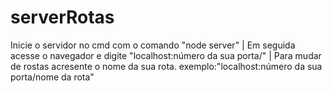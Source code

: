 # serverRotas
Inicie o servidor no cmd com o comando "node server" | Em seguida acesse o navegador e digite "localhost:número da sua porta/" | Para mudar de rostas acresente o nome da sua rota. exemplo:"localhost:número da sua porta/nome da rota" 
